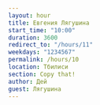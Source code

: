 ```yaml
---
layout: hour
title: Евгения Лягушина
start_time: "10:00"
duration: 3600
redirect_to: "/hours/11"
weekdays: "1234567"
permalink: /hours/10
location: Тбилиси
section: Copy that!
author: Дей
guest: Лягушина  
---
```

